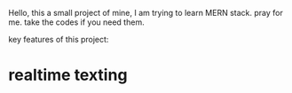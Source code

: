 Hello, this a small project of mine, I am trying to learn MERN stack. pray for me. take the codes if you need them.

key features of this project:
# realtime texting